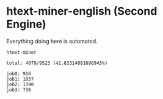 # htext-miner-english (Second Engine)

Everything doing here is automated.

```
htext-miner

total: 4079/9523 (42.83314081696945%)

job0: 916
job1: 1037
job2: 1390
job3: 736
```